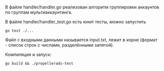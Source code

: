 В файле handler/handler.go реализован алгоритм группировки аккаунтов по группам мультиаккаунтинга.

В файле handler/handler_test.go есть юнит тесты, можно запустить

`go test ./...`

Файл с входными данными называется input.txt, лежит в корне (формат - список строк с числами, разделёнными запятой). 

Компиляция и запуск:

`go build && ./propellerads-test`